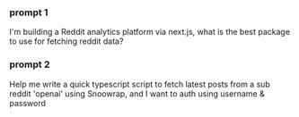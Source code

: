 ### prompt 1
I'm building a Reddit analytics platform via next.js, what is the best package to use for fetching reddit data?

### prompt 2
Help me write a quick typescript script to fetch latest posts from a sub reddit 'openai' using Snoowrap, and I want to auth using username & password